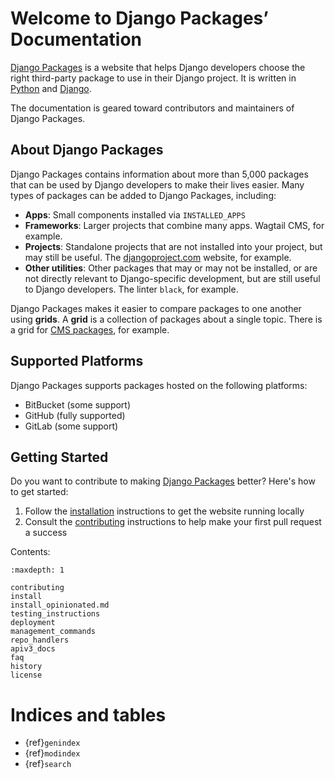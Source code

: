 # Welcome to Django Packages’ Documentation

[Django Packages](https://djangopackages.org/) is a website that helps Django developers choose the right third-party package to use in their Django project. It is written in [Python](https://www.python.org/) and [Django](https://www.djangoproject.com/).

The documentation is geared toward contributors and maintainers of Django Packages.

## About Django Packages

Django Packages contains information about more than 5,000 packages that can be used by Django developers to make their lives easier. Many types of packages can be added to Django Packages, including:

- **Apps**: Small components installed via `INSTALLED_APPS`
- **Frameworks**: Larger projects that combine many apps. Wagtail CMS, for example.
- **Projects**: Standalone projects that are not installed into your project, but may still be useful. The [djangoproject.com](https://www.djangoproject.com/) website, for example.
- **Other utilities**: Other packages that may or may not be installed, or are not directly relevant to Django-specific development, but are still useful to Django developers. The linter `black`, for example.

Django Packages makes it easier to compare packages to one another using **grids**. A **grid** is a collection of packages about a single topic. There is a grid for [CMS packages](https://djangopackages.org/grids/g/cms/), for example.

## Supported Platforms

Django Packages supports packages hosted on the following platforms:

- BitBucket (some support)
- GitHub (fully supported)
- GitLab (some support)

## Getting Started

Do you want to contribute to making [Django Packages](https://djangopackages.org/) better? Here's how to get started:

1. Follow the [installation] instructions to get the website running locally
2. Consult the [contributing] instructions to help make your first pull request a success

Contents:

```{toctree}
:maxdepth: 1

contributing
install
install_opinionated.md
testing_instructions
deployment
management_commands
repo_handlers
apiv3_docs
faq
history
license
```

# Indices and tables

- {ref}`genindex`
- {ref}`modindex`
- {ref}`search`

[contributing]: contributing.md
[installation]: install.md
